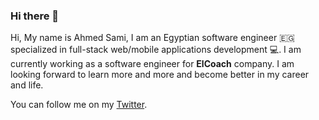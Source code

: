 ### Hi there 👋

Hi, My name is Ahmed Sami, I am an Egyptian software engineer 🇪🇬 specialized in full-stack web/mobile applications development 💻.
I am currently working as a software engineer for **ElCoach** company.
I am looking forward to learn more and more and become better in my career and life.


You can follow me on my [Twitter](https://twitter.com/asamizx).

